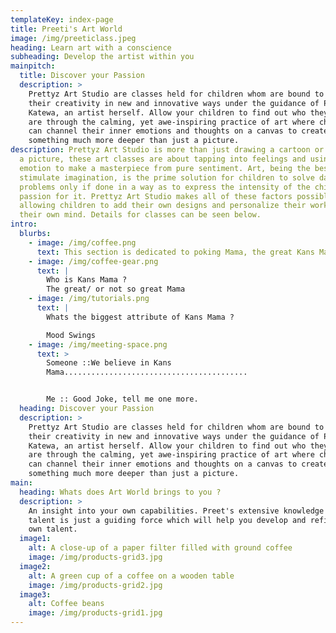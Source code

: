 ```yaml
---
templateKey: index-page
title: Preeti's Art World
image: /img/preeticlass.jpeg
heading: Learn art with a conscience
subheading: Develop the artist within you
mainpitch:
  title: Discover your Passion
  description: >
    Prettyz Art Studio are classes held for children whom are bound to express
    their creativity in new and innovative ways under the guidance of Preeti
    Katewa, an artist herself. Allow your children to find out who they truly
    are through the calming, yet awe-inspiring practice of art where children
    can channel their inner emotions and thoughts on a canvas to create
    something much more deeper than just a picture. 
description: Prettyz Art Studio is more than just drawing a cartoon or painting
  a picture, these art classes are about tapping into feelings and using that
  emotion to make a masterpiece from pure sentiment. Art, being the best way to
  stimulate imagination, is the prime solution for children to solve day-to-day
  problems only if done in a way as to express the intensity of the child's
  passion for it. Prettyz Art Studio makes all of these factors possible, by
  allowing children to add their own designs and personalize their work with
  their own mind. Details for classes can be seen below.
intro:
  blurbs:
    - image: /img/coffee.png
      text: This section is dedicated to poking Mama, the great Kans Mama
    - image: /img/coffee-gear.png
      text: |
        Who is Kans Mama ? 
        The great/ or not so great Mama 
    - image: /img/tutorials.png
      text: |
        Whats the biggest attribute of Kans Mama ? 

        Mood Swings 
    - image: /img/meeting-space.png
      text: >
        Someone ::We believe in Kans
        Mama......................................... 


        Me :: Good Joke, tell me one more. 
  heading: Discover your Passion
  description: >
    Prettyz Art Studio are classes held for children whom are bound to express
    their creativity in new and innovative ways under the guidance of Preeti
    Katewa, an artist herself. Allow your children to find out who they truly
    are through the calming, yet awe-inspiring practice of art where children
    can channel their inner emotions and thoughts on a canvas to create
    something much more deeper than just a picture. 
main:
  heading: Whats does Art World brings to you ?
  description: >
    An insight into your own capabilities. Preet's extensive knowledge and
    talent is just a guiding force which will help you develop and refine your
    own talent. 
  image1:
    alt: A close-up of a paper filter filled with ground coffee
    image: /img/products-grid3.jpg
  image2:
    alt: A green cup of a coffee on a wooden table
    image: /img/products-grid2.jpg
  image3:
    alt: Coffee beans
    image: /img/products-grid1.jpg
---
```


